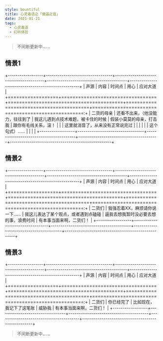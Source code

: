 ```yaml
---
style: bountiful
title: 心灵毒语之「傻逼之音」
date: 2021-01-21
tags:
  - 心灵毒语
  - 幻听体验
---
```


> 不间断更新中……

<div class="scenes">
<style>
.markdown-body .scenes ~ table th { width: calc(50% / 3); }
.markdown-body .scenes ~ table th:first-of-type { width: 14%; }
.markdown-body .scenes ~ table th:last-of-type, .markdown-body .scenes ~ table td:last-of-type { width: 36%; border-left: solid 1px #888; }
</style>
</div>

## 情景1

+------------------+----------------------------------+-----------------------------------------+-----------------------------------------+----------------------------------------------------+
| 声源             | 内容                             | 时间点                                  | 用心                                    | 应对大道                                           |
+==================+==================================+=========================================+=========================================+===================================================:+
| 二货的母亲       | 还看不出来，（他没能力，往往到了 | 我这儿遇到点技术难题，被卡住的时候      | 假装小莫莫的母亲，打击我                | 跟你有毛线关系，滚！                               |
|                  | 这里就消音了，从来没有正常说完过 |                                         |                                         |                                                    |
|                  | 这个句式）……                   |                                         |                                         |                                                    |
+------------------+----------------------------------+-----------------------------------------+-----------------------------------------+----------------------------------------------------+

## 情景2

+------------------+----------------------------------+-----------------------------------------+-----------------------------------------+----------------------------------------------------+
| 声源             | 内容                             | 时间点                                  | 用心                                    | 应对大道                                           |
+==================+==================================+=========================================+=========================================+===================================================:+
| 二货们           | 我强忍着XX，麻烦请你说一下……   | 我这儿表达了某个观点，或者遇到点磕碰    | 逼我去想我暂时没必要去想的事，浪费时间  | 有本事当面来啊，二货们！                           |
+------------------+----------------------------------+-----------------------------------------+-----------------------------------------+----------------------------------------------------+

## 情景3

+------------------+----------------------------------+-----------------------------------------+-----------------------------------------+----------------------------------------------------+
| 声源             | 内容                             | 时间点                                  | 用心                                    | 应对大道                                           |
+==================+==================================+=========================================+=========================================+===================================================:+
| 二货们           | 你已经完了                       | 比如现在，我记下了这笔账                | 威胁我                                  | 有本事当面来啊，二货们！                           |
+------------------+----------------------------------+-----------------------------------------+-----------------------------------------+----------------------------------------------------+

> 不间断更新中……

